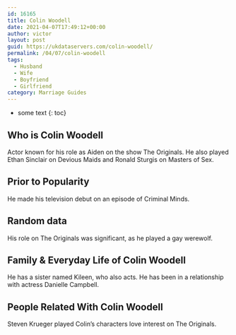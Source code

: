 ```yaml
---
id: 16165
title: Colin Woodell
date: 2021-04-07T17:49:12+00:00
author: victor
layout: post
guid: https://ukdataservers.com/colin-woodell/
permalink: /04/07/colin-woodell
tags:
  - Husband
  - Wife
  - Boyfriend
  - Girlfriend
category: Marriage Guides
---
```


* some text
{: toc}


## Who is Colin Woodell



Actor known for his role as Aiden on the show The Originals. He also played Ethan Sinclair on Devious Maids and Ronald Sturgis on Masters of Sex.

                
                
                
## Prior to Popularity



He made his television debut on an episode of Criminal Minds.

                
                
                
## Random data



His role on The Originals was significant, as he played a gay werewolf.

                
                
                
## Family & Everyday Life of Colin Woodell



He has a sister named Kileen, who also acts. He has been in a relationship with actress Danielle Campbell.

                
                
                
## People Related With Colin Woodell



Steven Krueger played Colin&#8217;s characters love interest on The Originals.

                
              
            
          
          
          